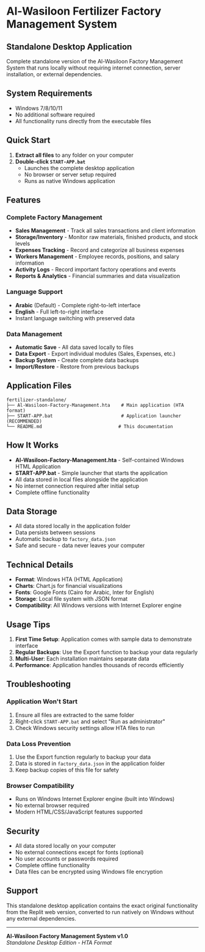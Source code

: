 # Al-Wasiloon Fertilizer Factory Management System

## Standalone Desktop Application

Complete standalone version of the Al-Wasiloon Factory Management System that runs locally without requiring internet connection, server installation, or external dependencies.

## System Requirements

- Windows 7/8/10/11
- No additional software required
- All functionality runs directly from the executable files

## Quick Start

1. **Extract all files** to any folder on your computer
2. **Double-click `START-APP.bat`** 
   - Launches the complete desktop application
   - No browser or server setup required
   - Runs as native Windows application

## Features

### Complete Factory Management
- **Sales Management** - Track all sales transactions and client information
- **Storage/Inventory** - Monitor raw materials, finished products, and stock levels
- **Expenses Tracking** - Record and categorize all business expenses
- **Workers Management** - Employee records, positions, and salary information
- **Activity Logs** - Record important factory operations and events
- **Reports & Analytics** - Financial summaries and data visualization

### Language Support
- **Arabic** (Default) - Complete right-to-left interface
- **English** - Full left-to-right interface
- Instant language switching with preserved data

### Data Management
- **Automatic Save** - All data saved locally to files
- **Data Export** - Export individual modules (Sales, Expenses, etc.)
- **Backup System** - Create complete data backups
- **Import/Restore** - Restore from previous backups

## Application Files

```
fertilizer-standalone/
├── Al-Wasiloon-Factory-Management.hta    # Main application (HTA format)
├── START-APP.bat                         # Application launcher (RECOMMENDED)
└── README.md                            # This documentation
```

## How It Works

- **Al-Wasiloon-Factory-Management.hta** - Self-contained Windows HTML Application
- **START-APP.bat** - Simple launcher that starts the application
- All data stored in local files alongside the application
- No internet connection required after initial setup
- Complete offline functionality

## Data Storage

- All data stored locally in the application folder
- Data persists between sessions
- Automatic backup to `factory_data.json`
- Safe and secure - data never leaves your computer

## Technical Details

- **Format**: Windows HTA (HTML Application)
- **Charts**: Chart.js for financial visualizations
- **Fonts**: Google Fonts (Cairo for Arabic, Inter for English)
- **Storage**: Local file system with JSON format
- **Compatibility**: All Windows versions with Internet Explorer engine

## Usage Tips

1. **First Time Setup**: Application comes with sample data to demonstrate interface
2. **Regular Backups**: Use the Export function to backup your data regularly
3. **Multi-User**: Each installation maintains separate data
4. **Performance**: Application handles thousands of records efficiently

## Troubleshooting

### Application Won't Start
1. Ensure all files are extracted to the same folder
2. Right-click `START-APP.bat` and select "Run as administrator"
3. Check Windows security settings allow HTA files to run

### Data Loss Prevention
1. Use the Export function regularly to backup your data
2. Data is stored in `factory_data.json` in the application folder
3. Keep backup copies of this file for safety

### Browser Compatibility
- Runs on Windows Internet Explorer engine (built into Windows)
- No external browser required
- Modern HTML/CSS/JavaScript features supported

## Security

- All data stored locally on your computer
- No external connections except for fonts (optional)
- No user accounts or passwords required
- Complete offline functionality
- Data files can be encrypted using Windows file encryption

## Support

This standalone desktop application contains the exact original functionality from the Replit web version, converted to run natively on Windows without any external dependencies.

---

**Al-Wasiloon Factory Management System v1.0**  
*Standalone Desktop Edition - HTA Format*